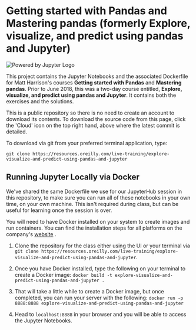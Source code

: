 # Getting started with Pandas and Mastering pandas (formerly Explore, visualize, and predict using pandas and Jupyter)

![Powered by Jupyter Logo](https://cdn.oreillystatic.com/images/icons/powered_by_jupyter.png)

This project contains the Jupyter Notebooks and the associated Dockerfile for Matt Harrison's courses **Getting started with Pandas** and **Mastering pandas**. Prior to June 2018, this was a two-day course entitled, **Explore, visualize, and predict using pandas and Jupyter**. It contains both the exercises and the solutions.

This is a public repository so there is no need to create an account to download its contents. To download the source code from this page, click the 'Cloud' icon on the top right hand, above where the latest commit is detailed.

To download via git from your preferred terminal application, type: 

```git clone https://resources.oreilly.com/live-training/explore-visualize-and-predict-using-pandas-and-jupyter```

## Running Jupyter Locally via Docker

We've shared the same Dockerfile we use for our JupyterHub session in this repository, to make sure you can run all of these notebooks in your own time, on your own machine. This isn't required during class, but can be useful for learning once the session is over.

You will need to have Docker installed on your system to create images and run containers. You can find the installation steps for all platforms on the company's [website](https://docs.docker.com/install/)
.

1) Clone the repository for the class either using the UI or your terminal via `git clone https://resources.oreilly.com/live-training/explore-visualize-and-predict-using-pandas-and-jupyter`.

2) Once you have Docker installed, type the following on your terminal to create a Docker image: `docker build -t explore-visualize-and-predict-using-pandas-and-jupyter .`

3) That will take a little while to create a Docker image, but once completed, you can run your server with the following:
`docker run -p 8888:8888 explore-visualize-and-predict-using-pandas-and-jupyter`

4) Head to `localhost:8888` in your browser and you will be able to access the Jupyter Notebooks.
